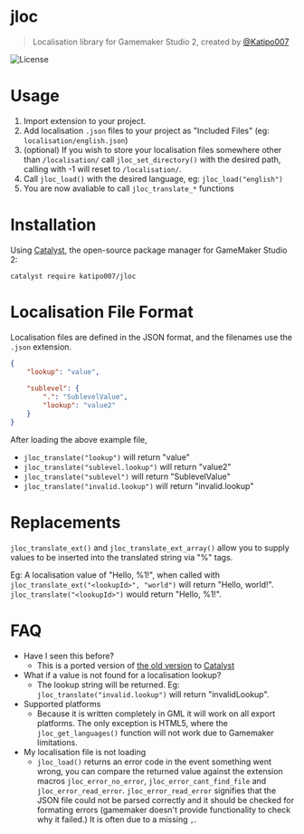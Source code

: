 # jloc
> Localisation library for Gamemaker Studio 2, created by [@Katipo007](https://twitter.com/Katipo007)

![License](https://img.shields.io/github/license/katipo007/jloc)

# Usage

1. Import extension to your project.
2. Add localisation `.json` files to your project as "Included Files" (eg: `localisation/english.json`)
3. (optional) If you wish to store your localisation files somewhere other than `/localisation/` call `jloc_set_directory()` with the desired path, calling with -1 will reset to `/localisation/`.
4. Call `jloc_load()` with the desired language, eg: `jloc_load("english")`
5. You are now avaliable to call `jloc_translate_*` functions

# Installation
Using [Catalyst](https://github.com/GameMakerHub/Catalyst), the open-source package manager for GameMaker Studio 2:

```
catalyst require katipo007/jloc
```

# Localisation File Format
Localisation files are defined in the JSON format, and the filenames use the `.json` extension.
```json
{
    "lookup": "value",
    
    "sublevel": {
        ".": "SublevelValue",
        "lookup": "value2"
    }
}
```

After loading the above example file,

- `jloc_translate("lookup")` will return "value"
- `jloc_translate("sublevel.lookup")` will return "value2"
- `jloc_translate("sublevel")` will return "SublevelValue"
- `jloc_translate("invalid.lookup")` will return "invalid.lookup"


# Replacements

`jloc_translate_ext()` and `jloc_translate_ext_array()` allow you to supply values to be inserted into the translated string via "%" tags.

Eg: A localisation value of "Hello, %1!", when called with `jloc_translate_ext("<lookupId>", "world")` will return "Hello, world!". `jloc_translate("<lookupId>")` would return "Hello, %1!".



# FAQ

- Have I seen this before?
    - This is a ported version of [the old version](https://github.com/Katipo007/oloc) to [Catalyst](https://github.com/GameMakerHub/Catalyst)
- What if a value is not found for a localisation lookup?
    - The lookup string will be returned. Eg: `jloc_translate("invalid.lookup")` will return "invalidLookup".
- Supported platforms
    - Because it is written completely in GML it will work on all export platforms. The only exception is HTML5, where the `jloc_get_languages()` function will not work due to Gamemaker limitations.
- My localisation file is not loading
    - `jloc_load()` returns an error code in the event something went wrong, you can compare the returned value against the extension macros `jloc_error_no_error`, `jloc_error_cant_find_file` and `jloc_error_read_error`. `jloc_error_read_error` signifies that the JSON file could not be parsed correctly and it should be checked for formating errors (gamemaker doesn't provide functionality to check why it failed.) It is often due to a missing `,`.
